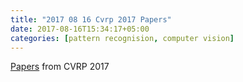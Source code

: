 ```yaml
---
title: "2017 08 16 Cvrp 2017 Papers"
date: 2017-08-16T15:34:17+05:00
categories: [pattern recognision, computer vision]
---
```


[Papers](http://openaccess.thecvf.com/CVPR2017.py) from CVRP 2017

